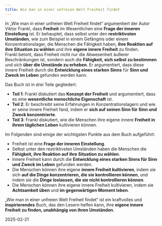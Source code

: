 ```yaml
---  
title: Wie man in einer unfreien Welt Freiheit findet
---
```


In „Wie man in einer unfreien Welt Freiheit findet“ argumentiert der Autor Viktor Frankl, dass **Freiheit** im Wesentlichen eine **Frage der inneren Einstellung** ist. Er behauptet, dass selbst unter den **restriktivsten Umständen**, wie zum Beispiel in einem Gefängnis oder einem Konzentrationslager, die Menschen die Fähigkeit haben, **ihre Reaktion auf ihre Situation zu wählen** und ihre **eigene innere Freiheit** zu finden.  
Frankl betont, dass Freiheit nicht nur die Abwesenheit äußerer Beschränkungen ist, sondern auch die **Fähigkeit, sich selbst zu bestimmen** und sich **über die Umstände zu erheben**. Er argumentiert, dass diese innere Freiheit durch die **Entwicklung eines starken Sinns** für **Sinn und Zweck im Leben** gefunden werden kann.

Das Buch ist in drei Teile gegliedert:

* **Teil 1**: Frankl diskutiert das **Konzept der Freiheit** und argumentiert, dass es eine **wesentliche menschliche Eigenschaft** ist.  
* **Teil 2**: Er beschreibt seine Erfahrungen in Konzentrationslagern und wie er seine innere Freiheit fand, indem er **sich auf seinen Sinn für Sinn und Zweck konzentrierte**.  
* **Teil 3**: Frankl diskutiert, wie die Menschen ihre eigene innere **Freiheit in ihrem täglichen Leben** kultivieren können.

Im Folgenden sind einige der wichtigsten Punkte aus dem Buch aufgeführt:

* Freiheit ist eine **Frage der inneren Einstellung**.  
* Selbst unter den restriktivsten Umständen haben die Menschen die **Fähigkeit, ihre Reaktion auf ihre Situation zu wählen**.  
* Innere Freiheit kann durch die **Entwicklung eines starken Sinns für Sinn und Zweck im Leben** gefunden werden.  
* Die Menschen können ihre eigene **innere Freiheit kultivieren**, indem sie sich **auf die Dinge konzentrieren, die sie kontrollieren können**, und indem sie die **Dinge loslassen, die sie nicht kontrollieren können**.  
* Die Menschen können ihre eigene innere Freiheit kultivieren, indem sie **Achtsamkeit üben** und **im gegenwärtigen Moment leben**.

„Wie man in einer unfreien Welt Freiheit findet“ ist ein kraftvolles und **inspirierendes** Buch, das den Lesern helfen kann, ihre **eigene innere Freiheit zu finden, unabhängig von ihren Umständen**.

2025-02-21